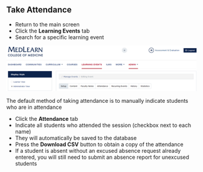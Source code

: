 ## Take Attendance
* Return to the main screen
* Click the **Learning Events** tab
* Search for a specific learning event

![Learning Event](./images/MedLearn/LearningEvents_Coordinator.png)

The default method of taking attendance is to manually indicate students who are in attendance

* Click the **Attendance** tab
* Indicate all students who attended the session (checkbox next to each name)
* They will automatically be saved to the database
* Press the **Download CSV** button to obtain a copy of the attendance
* If a student is absent without an excused absence request already entered, you will still need to submit an absence report for unexcused students
